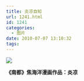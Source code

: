 ```yaml
---
title: 炎凉自知
url: 1241.html
id: 1241
categories:
  - 图片
date: 2010-07-07 13:10:32
tags:
---
```


![](http://photo.guolaijie.com/rooufer/attachments/month_1007/s2010722131045.jpg)  

**《南都》焦海洋漫画作品：炎凉**